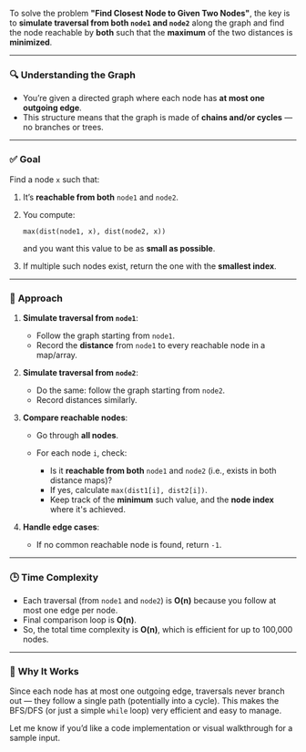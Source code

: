 To solve the problem **"Find Closest Node to Given Two Nodes"**, the key is to **simulate traversal from both `node1` and `node2`** along the graph and find the node reachable by **both** such that the **maximum** of the two distances is **minimized**.

---

### 🔍 **Understanding the Graph**

* You’re given a directed graph where each node has **at most one outgoing edge**.
* This structure means that the graph is made of **chains and/or cycles** — no branches or trees.

---

### ✅ **Goal**

Find a node `x` such that:

1. It’s **reachable from both** `node1` and `node2`.
2. You compute:

   ```
   max(dist(node1, x), dist(node2, x))
   ```

   and you want this value to be as **small as possible**.
3. If multiple such nodes exist, return the one with the **smallest index**.

---

### 🧠 **Approach**

1. **Simulate traversal from `node1`**:

   * Follow the graph starting from `node1`.
   * Record the **distance** from `node1` to every reachable node in a map/array.

2. **Simulate traversal from `node2`**:

   * Do the same: follow the graph starting from `node2`.
   * Record distances similarly.

3. **Compare reachable nodes**:

   * Go through **all nodes**.
   * For each node `i`, check:

     * Is it **reachable from both** `node1` and `node2` (i.e., exists in both distance maps)?
     * If yes, calculate `max(dist1[i], dist2[i])`.
     * Keep track of the **minimum** such value, and the **node index** where it's achieved.

4. **Handle edge cases**:

   * If no common reachable node is found, return `-1`.

---

### 🕒 **Time Complexity**

* Each traversal (from `node1` and `node2`) is **O(n)** because you follow at most one edge per node.
* Final comparison loop is **O(n)**.
* So, the total time complexity is **O(n)**, which is efficient for up to 100,000 nodes.

---

### 🔁 **Why It Works**

Since each node has at most one outgoing edge, traversals never branch out — they follow a single path (potentially into a cycle). This makes the BFS/DFS (or just a simple `while` loop) very efficient and easy to manage.

Let me know if you’d like a code implementation or visual walkthrough for a sample input.
